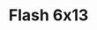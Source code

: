 ---
layout: episodios
title: "Flash 6x13"
url_serie_padre: 'flash/temporada-6'
category: 'series'
capitulo: 'yes'
anio: '2019'
prev: 'capitulo-12'
proximo: 'capitulo-14'
sandbox: allow-same-origin allow-forms
idioma: 'Subtitulado'
calidad: 'Full HD'
fuente: 'cueva'
reproductores_fembed: ["https://api.cuevana3.io/stream/index.php?file=ek5lbm9xYWNrS0xYMTZLa2xNbkdvY3ZTb3BtZng4TGp6ZFpobGFMUGtOelcwcUZmbWRIVzRkakVuS0JnbEplcG1KUnNZSlRTMGViVTBxZGdsdEhPb3FuU2hhT0VyckxWczhxSllLRFNsWmJheEorYmw5R2wyTmZIbUd4a2w1bWxuSmxwWTJXWG9PUFQxcWVScDl2UjJLSFdtS1NjeHc9PQ","Subtitulado","https://feurl.com/v/8pk-yh8rw76jjd1","Subtitulado","https://feurl.com/v/7rjp4igx5xnj6m3","Subtitulado","https://player.openloadpremium.com/player.php?id=MTIxMQ","Subtitulado","https://player.premiumstream.live/player.php?id=MTMyMA&sub=https://sub.cuevana2.io/vtt-sub/sub7/The.Flash.6x13.vtt","Subtitulado"]
reproductor: fembed
clasificacion: '+5'
tags:
- Ciencia-Ficcion
---